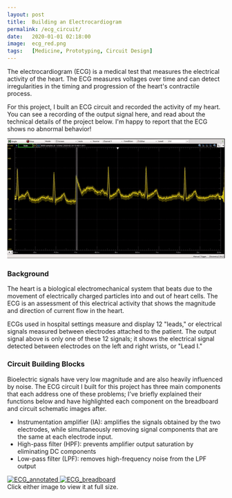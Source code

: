 ```yaml
---
layout: post
title:  Building an Electrocardiogram
permalink: /ecg_circuit/
date:   2020-01-01 02:18:00
image:  ecg_red.png
tags:   [Medicine, Prototyping, Circuit Design]
---
```


The electrocardiogram (ECG) is a medical test that measures the electrical activity of the heart. The ECG measures voltages over time and can detect irregularities in the timing and progression of the heart's contractile process.

For this project, I built an ECG circuit and recorded the activity of my heart. You can see a recording of the output signal here, and read about the technical details of the project below. I'm happy to report that the ECG shows no abnormal behavior!

<div class="post-flex-display">
    <img src="/img/ecg_output.gif" alt="ECG">
</div>

### Background

The heart is a biological electromechanical system that beats due to the movement of electrically charged particles into and out of heart cells. The ECG is an assessment of this electrical activity that shows the magnitude and direction of current flow in the heart.

ECGs used in hospital settings measure and display 12 "leads," or electrical signals measured between electrodes attached to the patient. The output signal above is only one of these 12 signals; it shows the electrical signal detected between electrodes on the left and right wrists, or "Lead I."

### Circuit Building Blocks

Bioelectric signals have very low magnitude and are also heavily influenced by noise. The ECG circuit I built for this project has three main components that each address one of these problems; I've briefly explained their functions below and have highlighted each component on the breadboard and circuit schematic images after.

- Instrumentation amplifier (IA): amplifies the signals obtained by the two electrodes, while simultaneously removing signal components that are the same at each electrode input.
- High-pass filter (HPF): prevents amplifier output saturation by eliminating DC components
- Low-pass filter (LPF): removes high-frequency noise from the LPF output

<div class="post-flex-display">
    <a href="https://riley-knox.github.io/img/ecg_circuit.bmp">
        <img src="/img/ecg_circuit.bmp" alt="ECG_annotated" style="height:250px;width:auto">
    </a>
    <a href="https://riley-knox.github.io/img/ecg_breadboard.bmp">
        <img src="/img/ecg_breadboard.bmp" alt="ECG_breadboard" style="height:250px;width:auto">
    </a>
    <div class="full-line-object">
        <div class="caption">
            Click either image to view it at full size.
        </div>
    </div>
</div>

